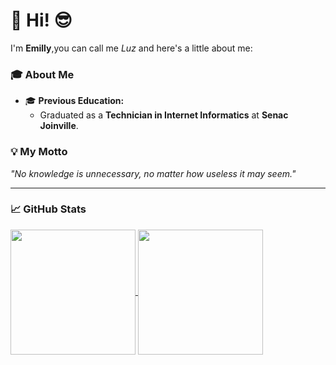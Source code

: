 # 👋 Hi! 😎

I'm **Emilly**,you can call me *Luz* and here's a little about me:  

### 🎓 About Me    
- 🎓 **Previous Education:**  
  - Graduated as a **Technician in Internet Informatics** at **Senac Joinville**.  

### 💡 My Motto  
*"No knowledge is unnecessary, no matter how useless it may seem."*  

---

### 📈 GitHub Stats 

<a href="https://github.com/emilly12321/github-readme-stats">
  <img height=200 align="center" src="https://github-readme-stats.vercel.app/api?username=emilly12321&theme=dracula&include_all_commits=true&count_privade=true"/>
</a>
<a href="https://github.com/emilly12321/convoychat">
  <img height=200 align="center" src="https://github-readme-stats.vercel.app/api/top-langs?username=emilly12321&layout=compact&langs_count=8&card_width=320&theme=dracula" />
</a>
